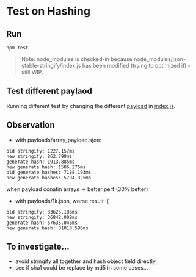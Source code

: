 Test on Hashing
===============

## Run
```
npm test
```
> Note: node_modules is checked-in because node_modules/json-stable-stringify/index.js has been modified (trying to optimized it) - still WIP.

## Test different paylaod
Running different test by changing the different [payload](payloads/) in [index.js](index.js#L6).

## Observation

* with payloads/array_payload.sjon:

```
old stringify: 1227.157ms
new stringify: 862.798ms
generate hash: 1913.885ms
new generate hash: 1586.275ms
old generate hashes: 7188.193ms
new generate hashes: 5794.325ms
```

when payload conatin arrays => better perf (30% better)

* with payloads/1k.json, worse result :(

```
old stringify: 33625.186ms
new stringify: 36842.008ms
generate hash: 57635.046ms
new generate hash: 81013.596ms
```

## To investigate...
* avoid stringify all together and hash object field directly 
* see if sha1 could be replace by md5 in some cases...
